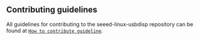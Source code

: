 ## Contributing guidelines

All guidelines for contributing to the seeed-linux-usbdisp repository can be found at [`How to contribute guideline`](https://github.com/Seeed-Studio/seeed-linux-usbdisp/wiki/How_to_contribute).
